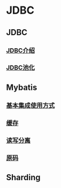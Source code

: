 # JDBC

## JDBC
### [JDBC介绍](jdbc/jdbc.md)
### [JDBC池化](jdbc/pool.md)

## Mybatis
### [基本集成使用方式](mybatis/01-usage.md)
### [缓存](mybatis/02-cache.md)
### [读写分离](mybatis/03-read-write.md)
### [原码](mybatis/04-source.md)

## Sharding
